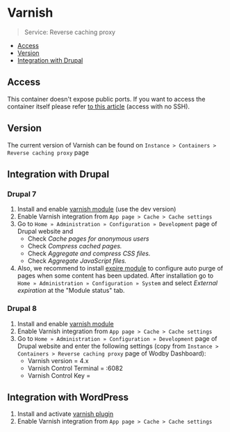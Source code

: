 # Varnish

> Service: Reverse caching proxy

* [Access](#access)
* [Version](#version)    
* [Integration with Drupal](#integration-with-drupal)

## Access

This container doesn't expose public ports. If you want to access the container itself please refer [to this article](access.md) (access with no SSH). 

## Version

The current version of Varnish can be found on `Instance > Containers > Reverse caching proxy` page

## Integration with Drupal

### Drupal 7

1. Install and enable <a href="https://www.drupal.org/project/varnish" target="_blank">varnish module</a> (use the dev version)
2. Enable Varnish integration from `App page > Cache > Cache settings`
3. Go to `Home » Administration » Configuration » Development` page of Drupal website and
    * Check *Cache pages for anonymous users*
    * Check *Compress cached pages.*
    * Check *Aggregate and compress CSS files.*
    * Check *Aggregate JavaScript files.*    
4. Also, we recommend to install <a href="https://www.drupal.org/project/expire" target="_blank">expire module</a> to configure auto purge of pages when some content has been updated. After installation go to `Home » Administration » Configuration » System` and select *External expiration* at the "Module status" tab.

### Drupal 8

1. Install and enable <a href="https://www.drupal.org/project/varnish" target="_blank">varnish module</a>
2. Enable Varnish integration from `App page > Cache > Cache settings`
3. Go to `Home » Administration » Configuration » Development` page of Drupal website and enter the following settings (copy from `Instance > Containers > Reverse caching proxy` page of Wodby Dashboard): 
    * Varnish version = 4.x
    * Varnish Control Terminal = <Internal hostname>:6082
    * Varnish Control Key = <Secret>

## Integration with WordPress

1. Install and activate <a href="https://wordpress.org/plugins/varnish-http-purge/" target="_blank">varnish plugin</a>
2. Enable Varnish integration from `App page > Cache > Cache settings`